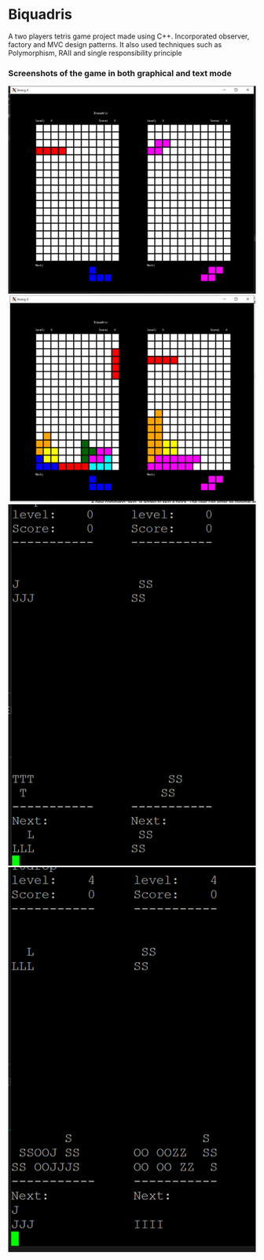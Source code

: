 # Biquadris
A two players tetris game project made using C++. Incorporated observer, factory and MVC design patterns. 
It also used techniques such as Polymorphism, RAII and single responsibility principle

<h3>Screenshots of the game in both graphical and text mode </h3>
<img src="https://github.com/JingfeiPeng/Biquadris/blob/master/screenshots/graphical.png"/>
<img src="https://github.com/JingfeiPeng/Biquadris/blob/master/screenshots/graphical2.png" />
<img src="https://github.com/JingfeiPeng/Biquadris/blob/master/screenshots/textbasedScreenshot.png"/>
<img src="https://github.com/JingfeiPeng/Biquadris/blob/master/screenshots/textbasedScreen2.png"/>
